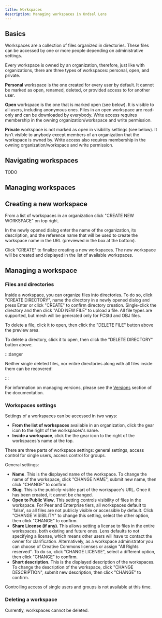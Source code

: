 ```yaml
---
title: Workspaces
description: Managing workspaces in Ondsel Lens
---
```


## Basics

Workspaces are a collection of files organized in directories. These files can be accessed by one or more people depending on administrative settings.

Every workspace is owned by an organization, therefore, just like with organizations, there are three types of workspaces: personal, open, and private.

**Personal** workspace is the one created for every user by default. It cannot be marked as open, renamed, deleted, or provided access to for another user.

**Open** workspace is the one that is marked open (see below). It is visible to all users, including anonymous ones. Files in an open workspace are read-only and can be downloaded by everybody. Write access requires membership in the owning organization/workspace and write permission.

**Private** workspace is not marked as open in visibility settings (see below). It isn't visible to anybody except members of an organization that the workspace is owned by. Write access also requires membership in the owning organization/workspace and write permission.

## Navigating workspaces

TODO

## Managing workspaces

## Creating a new workspace

From a list of workspaces in an organization click "CREATE NEW WORKSPACE" on top right.

In the newly opened dialog enter the name of the organization, its description, and the reference name that will be used to create the workspace name in the URL (previewed in the box at the bottom).

Click "CREATE" to finalize creating a new workspaces. The new workspace will be created and displayed in the list of available workspaces.

## Managing a workspace

### Files and directories

Inside a workspace, you can organize files into directories. To do so, click "CREATE DIRECTORY", name the directory in a newly opened dialog and press Enter or click "CREATE" to confirm directory creation. Single-click the directory and then click "ADD NEW FILE" to upload a file. All file types are supported, but mesh will be generated only for FCStd and OBJ files.

To delete a file, click it to open, then click the "DELETE FILE" button above the preview area.

To delete a directory, click it to open, then click the "DELETE DIRECTORY" button above.

:::danger

Neither single deleted files, nor entire directories along with all files inside them can be recovered!

:::

For information on managing versions, please see the [Versions](/docs/versions/) section of the documentation.

### Workspaces settings

Settings of a workspaces can be accessed in two ways:

- **From the list of workspaces** available in an organization, click the gear icon to the right of the workspaces's name.
- **Inside a workspace**, click the the gear icon to the right of the workspaces's name at the top.

There are three parts of workspace settings: general settings, access control for single users, access control for groups.

General settings:

- **Name**. This is the displayed name of the workspace. To change the name of the workspace, click "CHANGE NAME", submit new name, then click "CHANGE" to confirm.
- **Slug**. This is the publicly-visible part of the workspace's URL. Once it has been created, it cannot be changed.
- **Open to Public View**. This setting controls visibility of files in the workspace. For Peer and Enterprise tiers, all workspaces default to 'false', so all files are not publicly visible or accessible by default. Click "CHANGE VISIBILITY" to change this setting, select the other option, then click "CHANGE" to confirm.
- **Share License (if any)**. This allows setting a license to files in the entire workspaces, both existing and future ones. Lens defaults to not specifying a license, which means other users will have to contact the owner for clarification. Alternatively, as a workspace administrator you can choose of Creative Commons licenses or assign "All Rights reserved". To do so, click "CHANGE LICENSE", select a different option, then click "CHANGE" to confirm.
- **Short description**. This is the displayed description of the workspaces. To change the description of the workspace, click "CHANGE DESCRIPTION", submit new description, then click "CHANGE" to confirm.

Controlling access of single users and groups is not available at this time.

### Deleting a workspace

Currently, workspaces cannot be deleted.